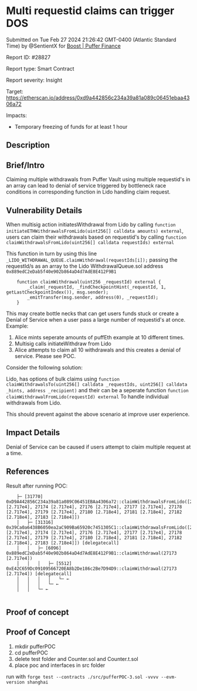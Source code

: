 
# Multi requestid claims can trigger DOS

Submitted on Tue Feb 27 2024 21:26:42 GMT-0400 (Atlantic Standard Time) by @SentientX for [Boost | Puffer Finance](https://immunefi.com/bounty/pufferfinance-boost/)

Report ID: #28827

Report type: Smart Contract

Report severity: Insight

Target: https://etherscan.io/address/0xd9a442856c234a39a81a089c06451ebaa4306a72

Impacts:
- Temporary freezing of funds for at least 1 hour

## Description
## Brief/Intro
Claiming multiple withdrawals from Puffer Vault using multiple requestid's in an array can lead to denial of service triggered by bottleneck race conditions in corresponding function in Lido handling claim request. 

## Vulnerability Details
When multisig action initiatesWithdrawal from Lido by calling ```function initiateETHWithdrawalsFromLido(uint256[] calldata amounts) external```,
users can claim their withdrawals based on requestid's by calling ```function claimWithdrawalsFromLido(uint256[] calldata requestIds) external```

This function in turn by using this line ```_LIDO_WITHDRAWAL_QUEUE.claimWithdrawal(requestIds[i]);``` passing the requestId/s as an array to the Lido WithdrawalQueue.sol address ```0x889edC2eDab5f40e902b864aD4d7AdE8E412F9B1```

```
    function claimWithdrawal(uint256 _requestId) external {
        _claim(_requestId, _findCheckpointHint(_requestId, 1, getLastCheckpointIndex()), msg.sender);
        _emitTransfer(msg.sender, address(0), _requestId);
    }
```

This may create bottle necks that can get users funds stuck or create a Denial of Service when a user pass a large number of requestid's at once. Example:

1. Alice mints seperate amounts of puffEth example at 10 different times. 
2. Multisig calls initiateWithdraw from Lido
3. Alice attempts to claim all 10 withdrawals and this creates a denial of service. Please see POC. 

Consider the following solution:

Lido, has options of bulk claims using ```function claimWithdrawalsTo(uint256[] calldata _requestIds, uint256[] calldata _hints, address _recipient)``` and their can be a seperate function ```function claimWithdrawalFromLido(requestId) external```
To handle individual withdrawals from Lido. 

This should prevent against the above scenario at improve user experience. 

## Impact Details
Denial of Service can be caused if users attempt to claim multiple request at a time. 

## References
Result after running POC:
```
    ├─ [31770] 0xD9A442856C234a39a81a089C06451EBAa4306a72::claimWithdrawalsFromLido([27173 [2.717e4], 27174 [2.717e4], 27176 [2.717e4], 27177 [2.717e4], 27178 [2.717e4], 27179 [2.717e4], 27180 [2.718e4], 27181 [2.718e4], 27182 [2.718e4], 27183 [2.718e4]])
    │   ├─ [31316] 0x39Ca0a6438B6050ea2aC909Ba65920c7451305C1::claimWithdrawalsFromLido([27173 [2.717e4], 27174 [2.717e4], 27176 [2.717e4], 27177 [2.717e4], 27178 [2.717e4], 27179 [2.717e4], 27180 [2.718e4], 27181 [2.718e4], 27182 [2.718e4], 27183 [2.718e4]]) [delegatecall]
    │   │   ├─ [6096] 0x889edC2eDab5f40e902b864aD4d7AdE8E412F9B1::claimWithdrawal(27173 [2.717e4])
    │   │   │   ├─ [5512] 0xE42C659Dc09109566720EA8b2De186c2Be7D94D9::claimWithdrawal(27173 [2.717e4]) [delegatecall]
    │   │   │   │   └─ ←
    │   │   │   └─ ←
    │   │   └─ ←
	
```
        
## Proof of concept
## Proof of Concept

1. mkdir pufferPOC
2. cd pufferPOC
3. delete test folder and Counter.sol and Counter.t.sol
4. place poc and interfaces in src folder

run with ```forge test --contracts ./src/pufferPOC-3.sol -vvvv --evm-version shanghai```
